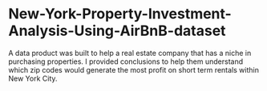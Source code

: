 # New-York-Property-Investment-Analysis-Using-AirBnB-dataset
A  data product was built to help a real estate company that has a niche in purchasing properties. I provided conclusions to help them understand which zip codes would generate the most profit on short term rentals within New York City.
